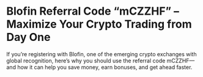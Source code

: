 # Blofin Referral Code “mCZZHF” – Maximize Your Crypto Trading from Day One

If you’re registering with Blofin, one of the emerging crypto exchanges with global recognition, here’s why you should use the referral code mCZZHF—and how it can help you save money, earn bonuses, and get ahead faster.
